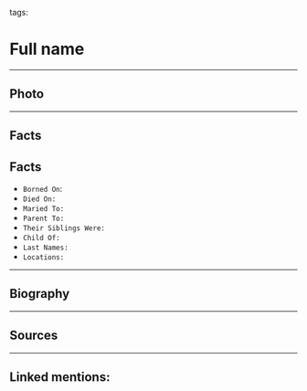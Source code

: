 tags:


# Full name
---
## Photo

---

## Facts

## Facts

- ``Borned On``: 
- ``Died On:``
- ``Maried To:``
- ``Parent To:``
- ``Their Siblings Were:``
- ``Child Of:``
- ``Last Names:``
- ``Locations:``

---

## Biography

---

## Sources 



---

## Linked mentions:
